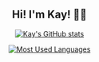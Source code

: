 <h2 align="center"> 
Hi! I'm Kay! 👨‍💻 
</h2>

<a href="https://github.com/anuraghazra/github-readme-stats">
 <p align="center"> <img alt="Kay's GitHub stats" src="https://github-readme-stats.vercel.app/api?username=KaylingW&show_icons=true&count_private=true&bg_color=30,e96443,904e95&title_color=fff&text_color=fff" /> </p>
</a>

<a href="https://github.com/anuraghazra/convoychat">
 <p align="center"> <img alt="Most Used Languages" src="https://github-readme-stats.vercel.app/api/top-langs/?username=KaylingW&layout=compact" /> </p>
</a>

<!--
**KaylingW/KaylingW** is a ✨ _special_ ✨ repository because its `README.md` (this file) appears on your GitHub profile.

Here are some ideas to get you started:

- 🔭 I’m currently working on ...
- 🌱 I’m currently learning ...
- 👯 I’m looking to collaborate on ...
- 🤔 I’m looking for help with ...
- 💬 Ask me about ...
- 📫 How to reach me: ...
- 😄 Pronouns: ...
- ⚡ Fun fact: ...
-->
